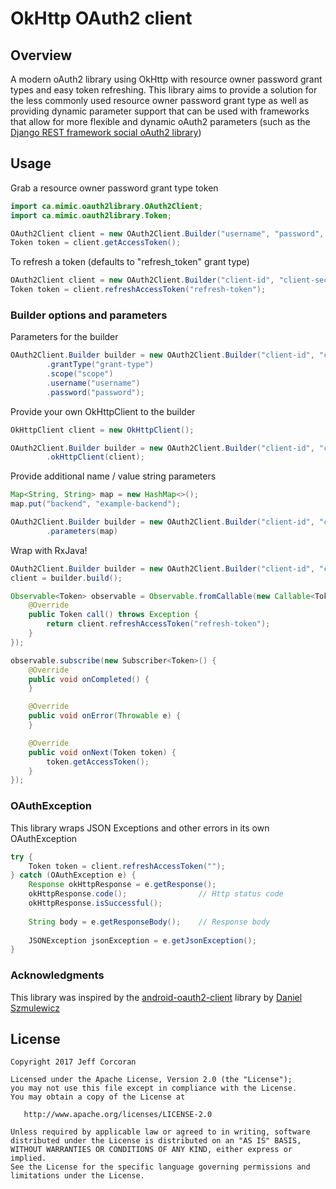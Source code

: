 # OkHttp OAuth2 client

## Overview

A modern oAuth2 library using OkHttp with resource owner password grant types and easy token refreshing.
This library aims to provide a solution for the less commonly used resource owner password grant type as well as providing dynamic parameter support that can be used with frameworks that allow for more flexible and dynamic oAuth2 parameters (such as the [Django REST framework social oAuth2 library](https://github.com/PhilipGarnero/django-rest-framework-social-oauth2))

## Usage

Grab a resource owner password grant type token

```java
import ca.mimic.oauth2library.OAuth2Client;
import ca.mimic.oauth2library.Token;

OAuth2Client client = new OAuth2Client.Builder("username", "password", "client-id", "client-secret", "site").build();
Token token = client.getAccessToken();

```

To refresh a token (defaults to "refresh_token" grant type)

```java
OAuth2Client client = new OAuth2Client.Builder("client-id", "client-secret", "site").build();
Token token = client.refreshAccessToken("refresh-token");
```

### Builder options and parameters

Parameters for the builder

```java
OAuth2Client.Builder builder = new OAuth2Client.Builder("client-id", "client-secret", "site")
        .grantType("grant-type")
        .scope("scope")
        .username("username")
        .password("password");
```

Provide your own OkHttpClient to the builder

```java
OkHttpClient client = new OkHttpClient();

OAuth2Client.Builder builder = new OAuth2Client.Builder("client-id", "client-secret", "site")
        .okHttpClient(client);
```

Provide additional name / value string parameters

```java
Map<String, String> map = new HashMap<>();
map.put("backend", "example-backend");

OAuth2Client.Builder builder = new OAuth2Client.Builder("client-id", "client-secret", "site")
        .parameters(map)
```

Wrap with RxJava!

```java
OAuth2Client.Builder builder = new OAuth2Client.Builder("client-id", "client-secret", "http://localhost:8000/auth/token");
client = builder.build();

Observable<Token> observable = Observable.fromCallable(new Callable<Token>() {
    @Override
    public Token call() throws Exception {
        return client.refreshAccessToken("refresh-token");
    }
});

observable.subscribe(new Subscriber<Token>() {
    @Override
    public void onCompleted() {
    }

    @Override
    public void onError(Throwable e) {
    }

    @Override
    public void onNext(Token token) {
        token.getAccessToken();
    }
});
```

### **OAuthException**
This library wraps JSON Exceptions and other errors in its own OAuthException
```java
try {
    Token token = client.refreshAccessToken("");
} catch (OAuthException e) {
    Response okHttpResponse = e.getResponse();
    okHttpResponse.code();                // Http status code
    okHttpResponse.isSuccessful();
    
    String body = e.getResponseBody();    // Response body
    
    JSONException jsonException = e.getJsonException();
}
```

### Acknowledgments

This library was inspired by the [android-oauth2-client](https://github.com/danielsz/android-oauth2-client) library by [Daniel Szmulewicz](https://github.com/danielsz)

## License

```
Copyright 2017 Jeff Corcoran

Licensed under the Apache License, Version 2.0 (the "License");
you may not use this file except in compliance with the License.
You may obtain a copy of the License at

   http://www.apache.org/licenses/LICENSE-2.0

Unless required by applicable law or agreed to in writing, software
distributed under the License is distributed on an "AS IS" BASIS,
WITHOUT WARRANTIES OR CONDITIONS OF ANY KIND, either express or implied.
See the License for the specific language governing permissions and
limitations under the License.
```

